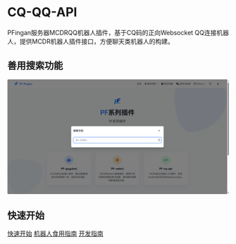# CQ-QQ-API

PFingan服务器MCDRQQ机器人插件，基于CQ码的正向Websocket QQ连接机器人，提供MCDR机器人插件接口，方便聊天类机器人的构建。


## 善用搜索功能

![](/src/搜索示例-1.png)

## 快速开始

[快速开始](PF-cq-api/快速开始)
[机器人食用指南](PF-cq-api/机器人食用指南)
[开发指南](PF-cq-api/开发指南)